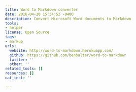 ```yaml
---
title: Word to Markdown converter
date: 2018-04-20 15:34:53 -0400
description: Convert Microsoft Word documents to Markdown
tools:
- helper
license: Open Source
tags:
- markup
urls:
  website: http://word-to-markdown.herokuapp.com/
  github: https://github.com/benbalter/word-to-markdown
  twitter: ''
  other: ''
related_tools: []
resources: []
cat_test: ''

---
```

